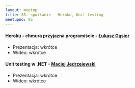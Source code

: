 ```yaml
---
layout: meetup
title: 85. spotkanie - Heroku, Unit testing
meetupno: 85
---
```


#### Heroku - chmura przyjazna programiście - [Łukasz Gąsior](http://twitter.com/lukaszgasior)
* Prezentacja: wkrótce
* Wideo: wkrótce

#### Unit testing w .NET - [Maciej Jędrzejewski](https://twitter.com/mjjedmac)
* Prezentacja: wkrótce
* Wideo: wkrótce
